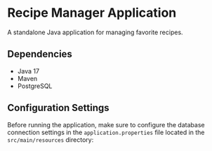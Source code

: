 # Recipe Manager Application

A standalone Java application for managing favorite recipes.

## Dependencies

- Java 17
- Maven
- PostgreSQL

## Configuration Settings

Before running the application, make sure to configure the database connection settings in the `application.properties` file located in the `src/main/resources` directory:

